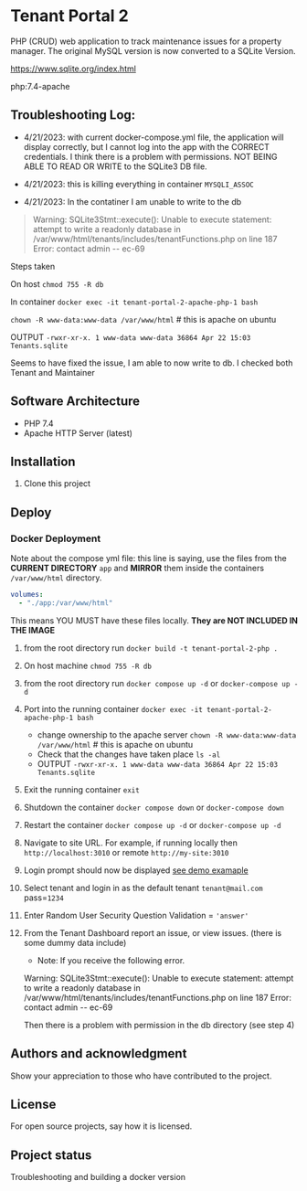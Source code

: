 # Tenant Portal 2

PHP (CRUD) web application to track maintenance issues for a property manager. The original MySQL version is now converted to a SQLite Version.

https://www.sqlite.org/index.html

 php:7.4-apache

## Troubleshooting Log:

- 4/21/2023: with current docker-compose.yml file, the application will display correctly, but I cannot log into the app with the CORRECT credentials.  I think there is a problem with permissions.  NOT BEING ABLE TO READ OR WRITE to the SQLite3 DB file.

- 4/21/2023: this is killing everything in container `MYSQLI_ASSOC`

- 4/21/2023: In the contatiner I am unable to write to the db

> Warning: SQLite3Stmt::execute(): Unable to execute statement: attempt to write a readonly database in /var/www/html/tenants/includes/tenantFunctions.php on line 187
Error: contact admin -- ec-69

  Steps taken
  
  On host `chmod 755 -R db`

  In container `docker exec -it tenant-portal-2-apache-php-1 bash`

  `chown -R www-data:www-data /var/www/html` # this is apache on ubuntu

  OUTPUT `-rwxr-xr-x. 1 www-data www-data 36864 Apr 22 15:03 Tenants.sqlite`

  Seems to have fixed the issue, I am able to now write to db.  I checked both Tenant and Maintainer

## Software Architecture

- PHP 7.4
- Apache HTTP Server (latest)

## Installation

1. Clone this project

## Deploy

### Docker Deployment

Note about the compose yml file: this line is saying, use the files from the **CURRENT DIRECTORY** `app` and **MIRROR** them inside the containers `/var/www/html` directory. 

```yml
volumes:
  - "./app:/var/www/html"

```
This means YOU MUST have these files locally. **They are NOT INCLUDED IN THE IMAGE**

1. from the root directory run `docker build -t tenant-portal-2-php .`

2. On host machine `chmod 755 -R db`

3. from the root directory run `docker compose up -d` or `docker-compose up -d`

4. Port into the running container `docker exec -it tenant-portal-2-apache-php-1 bash` 
   - change ownership to the apache server `chown -R www-data:www-data /var/www/html` # this is apache on ubuntu
   - Check that the changes have taken place `ls -al`
   - OUTPUT `-rwxr-xr-x. 1 www-data www-data 36864 Apr 22 15:03 Tenants.sqlite`

5. Exit the running container `exit`

6. Shutdown the container `docker compose down` or `docker-compose down`

7. Restart the container `docker compose up -d` or `docker-compose up -d`

8. Navigate to site URL. For example, if running locally then `http://localhost:3010` or remote `http://my-site:3010` 

9. Login prompt should now be displayed [see demo examaple](https://stinky-boots.online/TenantPortal2/)

10. Select tenant and login in as the default tenant `tenant@mail.com` pass=`1234`

11. Enter Random User Security Question Validation = `'answer'`

12. From the Tenant Dashboard report an issue, or view issues. (there is some dummy data include)
    - Note: If you receive the following error.
    >>>
    Warning: SQLite3Stmt::execute(): Unable to execute statement: attempt to write a readonly database in /var/www/html/tenants/includes/tenantFunctions.php on line 187 Error: contact admin -- ec-69
    >>>
    Then there is a problem with permission in the db directory (see step 4)






## Authors and acknowledgment
Show your appreciation to those who have contributed to the project.

## License
For open source projects, say how it is licensed.

## Project status

Troubleshooting and building a docker version

